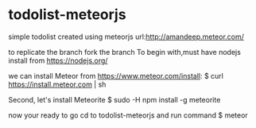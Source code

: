 # todolist-meteorjs
simple todolist created using meteorjs 
url:http://amandeep.meteor.com/

to replicate the branch fork the branch 
To begin with,must have nodejs install from https://nodejs.org/ 

we can install Meteor from https://www.meteor.com/install:
$ curl https://install.meteor.com | sh

Second, let's install Meteorite
$ sudo -H npm install -g meteorite

now your ready to go cd to todolist-meteorjs and run command
$ meteor
 
